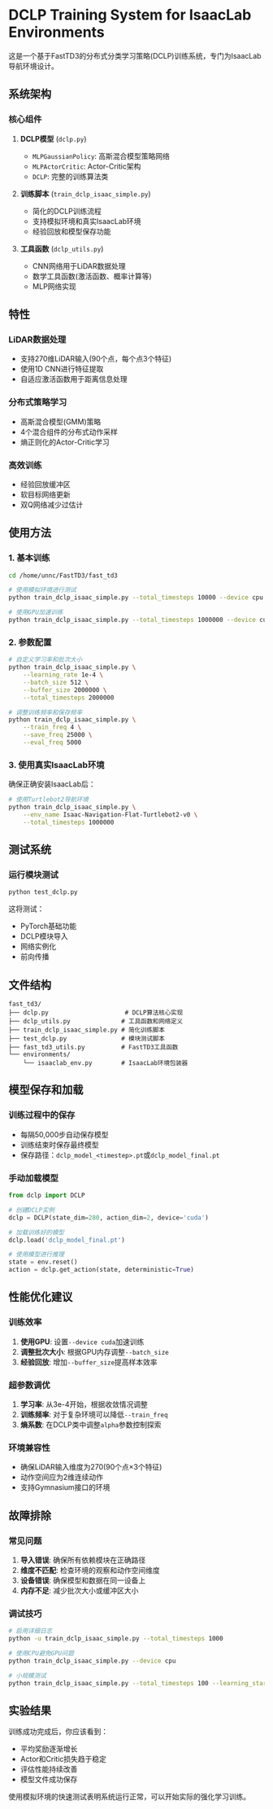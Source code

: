 # DCLP Training System for IsaacLab Environments

这是一个基于FastTD3的分布式分类学习策略(DCLP)训练系统，专门为IsaacLab导航环境设计。

## 系统架构

### 核心组件

1. **DCLP模型** (`dclp.py`)
   - `MLPGaussianPolicy`: 高斯混合模型策略网络
   - `MLPActorCritic`: Actor-Critic架构
   - `DCLP`: 完整的训练算法类

2. **训练脚本** (`train_dclp_isaac_simple.py`)
   - 简化的DCLP训练流程
   - 支持模拟环境和真实IsaacLab环境
   - 经验回放和模型保存功能

3. **工具函数** (`dclp_utils.py`)
   - CNN网络用于LiDAR数据处理
   - 数学工具函数(激活函数、概率计算等)
   - MLP网络实现

## 特性

### LiDAR数据处理
- 支持270维LiDAR输入(90个点，每个点3个特征)
- 使用1D CNN进行特征提取
- 自适应激活函数用于距离信息处理

### 分布式策略学习
- 高斯混合模型(GMM)策略
- 4个混合组件的分布式动作采样
- 熵正则化的Actor-Critic学习

### 高效训练
- 经验回放缓冲区
- 软目标网络更新
- 双Q网络减少过估计

## 使用方法

### 1. 基本训练

```bash
cd /home/unnc/FastTD3/fast_td3

# 使用模拟环境进行测试
python train_dclp_isaac_simple.py --total_timesteps 10000 --device cpu

# 使用GPU加速训练
python train_dclp_isaac_simple.py --total_timesteps 1000000 --device cuda
```

### 2. 参数配置

```bash
# 自定义学习率和批次大小
python train_dclp_isaac_simple.py \
    --learning_rate 1e-4 \
    --batch_size 512 \
    --buffer_size 2000000 \
    --total_timesteps 2000000

# 调整训练频率和保存频率
python train_dclp_isaac_simple.py \
    --train_freq 4 \
    --save_freq 25000 \
    --eval_freq 5000
```

### 3. 使用真实IsaacLab环境

确保正确安装IsaacLab后：

```bash
# 使用Turtlebot2导航环境
python train_dclp_isaac_simple.py \
    --env_name Isaac-Navigation-Flat-Turtlebot2-v0 \
    --total_timesteps 1000000
```

## 测试系统

### 运行模块测试

```bash
python test_dclp.py
```

这将测试：
- PyTorch基础功能
- DCLP模块导入
- 网络实例化
- 前向传播

## 文件结构

```
fast_td3/
├── dclp.py                     # DCLP算法核心实现
├── dclp_utils.py              # 工具函数和网络定义
├── train_dclp_isaac_simple.py # 简化训练脚本
├── test_dclp.py               # 模块测试脚本
├── fast_td3_utils.py          # FastTD3工具函数
└── environments/
    └── isaaclab_env.py        # IsaacLab环境包装器
```

## 模型保存和加载

### 训练过程中的保存
- 每隔50,000步自动保存模型
- 训练结束时保存最终模型
- 保存路径：`dclp_model_<timestep>.pt`或`dclp_model_final.pt`

### 手动加载模型

```python
from dclp import DCLP

# 创建DCLP实例
dclp = DCLP(state_dim=280, action_dim=2, device='cuda')

# 加载训练好的模型
dclp.load('dclp_model_final.pt')

# 使用模型进行推理
state = env.reset()
action = dclp.get_action(state, deterministic=True)
```

## 性能优化建议

### 训练效率
1. **使用GPU**: 设置`--device cuda`加速训练
2. **调整批次大小**: 根据GPU内存调整`--batch_size`
3. **经验回放**: 增加`--buffer_size`提高样本效率

### 超参数调优
1. **学习率**: 从3e-4开始，根据收敛情况调整
2. **训练频率**: 对于复杂环境可以降低`--train_freq`
3. **熵系数**: 在DCLP类中调整`alpha`参数控制探索

### 环境兼容性
- 确保LiDAR输入维度为270(90个点×3个特征)
- 动作空间应为2维连续动作
- 支持Gymnasium接口的环境

## 故障排除

### 常见问题

1. **导入错误**: 确保所有依赖模块在正确路径
2. **维度不匹配**: 检查环境的观察和动作空间维度
3. **设备错误**: 确保模型和数据在同一设备上
4. **内存不足**: 减少批次大小或缓冲区大小

### 调试技巧

```bash
# 启用详细日志
python -u train_dclp_isaac_simple.py --total_timesteps 1000

# 使用CPU避免GPU问题
python train_dclp_isaac_simple.py --device cpu

# 小规模测试
python train_dclp_isaac_simple.py --total_timesteps 100 --learning_starts 50
```

## 实验结果

训练成功完成后，你应该看到：
- 平均奖励逐渐增长
- Actor和Critic损失趋于稳定
- 评估性能持续改善
- 模型文件成功保存

使用模拟环境的快速测试表明系统运行正常，可以开始实际的强化学习训练。
